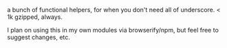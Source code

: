a bunch of functional helpers, for when you don't need all of underscore. < 1k gzipped, always.

I plan on using this in my own modules via browserify/npm, but feel free to suggest changes, etc.  